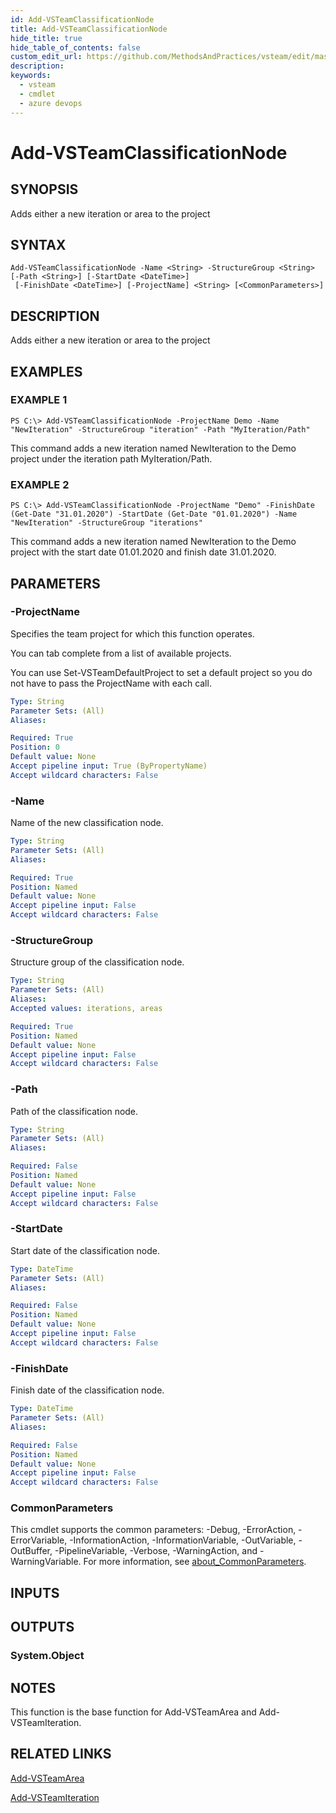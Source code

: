 ```yaml
---
id: Add-VSTeamClassificationNode
title: Add-VSTeamClassificationNode
hide_title: true
hide_table_of_contents: false
custom_edit_url: https://github.com/MethodsAndPractices/vsteam/edit/master/.docs/Add-VSTeamClassificationNode.md
description: 
keywords:
  - vsteam
  - cmdlet
  - azure devops
---
```


# Add-VSTeamClassificationNode

## SYNOPSIS
Adds either a new iteration or area to the project

## SYNTAX

```
Add-VSTeamClassificationNode -Name <String> -StructureGroup <String> [-Path <String>] [-StartDate <DateTime>]
 [-FinishDate <DateTime>] [-ProjectName] <String> [<CommonParameters>]
```

## DESCRIPTION
Adds either a new iteration or area to the project

## EXAMPLES

### EXAMPLE 1
```
PS C:\> Add-VSTeamClassificationNode -ProjectName Demo -Name "NewIteration" -StructureGroup "iteration" -Path "MyIteration/Path"
```

This command adds a new iteration named NewIteration to the Demo project under the iteration path MyIteration/Path.

### EXAMPLE 2
```
PS C:\> Add-VSTeamClassificationNode -ProjectName "Demo" -FinishDate (Get-Date "31.01.2020") -StartDate (Get-Date "01.01.2020") -Name "NewIteration" -StructureGroup "iterations"
```

This command adds a new iteration named NewIteration to the Demo project with the start date 01.01.2020 and finish date 31.01.2020.

## PARAMETERS

### -ProjectName
Specifies the team project for which this function operates.

You can tab complete from a list of available projects.

You can use Set-VSTeamDefaultProject to set a default project so you do not have to pass the ProjectName with each call.

```yaml
Type: String
Parameter Sets: (All)
Aliases:

Required: True
Position: 0
Default value: None
Accept pipeline input: True (ByPropertyName)
Accept wildcard characters: False
```

### -Name
Name of the new classification node.

```yaml
Type: String
Parameter Sets: (All)
Aliases:

Required: True
Position: Named
Default value: None
Accept pipeline input: False
Accept wildcard characters: False
```

### -StructureGroup
Structure group of the classification node.

```yaml
Type: String
Parameter Sets: (All)
Aliases:
Accepted values: iterations, areas

Required: True
Position: Named
Default value: None
Accept pipeline input: False
Accept wildcard characters: False
```

### -Path
Path of the classification node.

```yaml
Type: String
Parameter Sets: (All)
Aliases:

Required: False
Position: Named
Default value: None
Accept pipeline input: False
Accept wildcard characters: False
```

### -StartDate
Start date of the classification node.

```yaml
Type: DateTime
Parameter Sets: (All)
Aliases:

Required: False
Position: Named
Default value: None
Accept pipeline input: False
Accept wildcard characters: False
```

### -FinishDate
Finish date of the classification node.

```yaml
Type: DateTime
Parameter Sets: (All)
Aliases:

Required: False
Position: Named
Default value: None
Accept pipeline input: False
Accept wildcard characters: False
```

### CommonParameters
This cmdlet supports the common parameters: -Debug, -ErrorAction, -ErrorVariable, -InformationAction, -InformationVariable, -OutVariable, -OutBuffer, -PipelineVariable, -Verbose, -WarningAction, and -WarningVariable. For more information, see [about_CommonParameters](http://go.microsoft.com/fwlink/?LinkID=113216).

## INPUTS

## OUTPUTS

### System.Object
## NOTES
This function is the base function for Add-VSTeamArea and Add-VSTeamIteration.

## RELATED LINKS

[Add-VSTeamArea]()

[Add-VSTeamIteration]()


